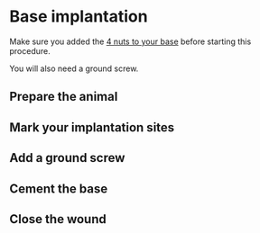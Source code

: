 # Base implantation

Make sure you added the [4 nuts to your base](prepare_base.md) before starting this procedure.

You will also need a ground screw.

## Prepare the animal

## Mark your implantation sites

## Add a ground screw

## Cement the base

## Close the wound
